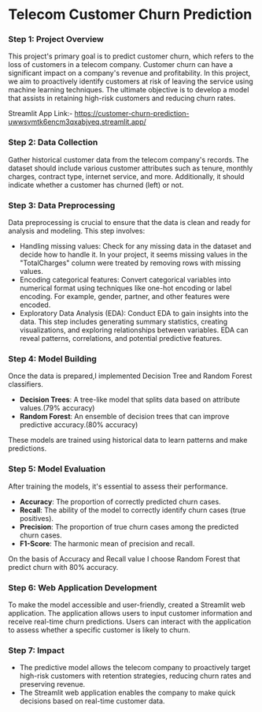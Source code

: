 # Telecom Customer Churn Prediction

### Step 1: Project Overview
This project's primary goal is to predict customer churn, which refers to the loss of customers in a telecom company. Customer churn can have a significant impact on a company's revenue and profitability. In this project, we aim to proactively identify customers at risk of leaving the service using machine learning techniques. The ultimate objective is to develop a model that assists in retaining high-risk customers and reducing churn rates.

Streamlit App Link:- https://customer-churn-prediction-uwwsvmtk6encm3qxabjveq.streamlit.app/

### Step 2: Data Collection
Gather historical customer data from the telecom company's records. The dataset should include various customer attributes such as tenure, monthly charges, contract type, internet service, and more. Additionally, it should indicate whether a customer has churned (left) or not.

### Step 3: Data Preprocessing
Data preprocessing is crucial to ensure that the data is clean and ready for analysis and modeling. This step involves:

- Handling missing values: Check for any missing data in the dataset and decide how to handle it. In your project, it seems missing values in the "TotalCharges" column were treated by removing rows with missing values.
- Encoding categorical features: Convert categorical variables into numerical format using techniques like one-hot encoding or label encoding. For example, gender, partner, and other features were encoded.
- Exploratory Data Analysis (EDA): Conduct EDA to gain insights into the data. This step includes generating summary statistics, creating visualizations, and exploring relationships between variables. EDA can reveal patterns, correlations, and potential predictive features.

### Step 4: Model Building
Once the data is prepared,I implemented Decision Tree and Random Forest classifiers.

- **Decision Trees**: A tree-like model that splits data based on attribute values.(79% accuracy)
- **Random Forest**: An ensemble of decision trees that can improve predictive accuracy.(80% accuracy)

These models are trained using historical data to learn patterns and make predictions.

### Step 5: Model Evaluation
After training the models, it's essential to assess their performance.

- **Accuracy**: The proportion of correctly predicted churn cases.
- **Recall**: The ability of the model to correctly identify churn cases (true positives).
- **Precision**: The proportion of true churn cases among the predicted churn cases.
- **F1-Score**: The harmonic mean of precision and recall.
 
On the basis of Accuracy and Recall value I choose Random Forest that predict churn with 80% accuracy.

### Step 6: Web Application Development
To make the model accessible and user-friendly, created a Streamlit web application. The application allows users to input customer information and receive real-time churn predictions. Users can interact with the application to assess whether a specific customer is likely to churn.

### Step 7: Impact
- The predictive model allows the telecom company to proactively target high-risk customers with retention strategies, reducing churn rates and preserving revenue.
- The Streamlit web application enables the company to make quick decisions based on real-time customer data.
